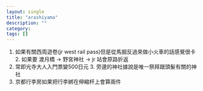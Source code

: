 ```yaml
---
layout: single
title: "arashiyama"
description: ""
category: 
tags: []
---
```


1. 如果有關西周遊卷(jr west rail pass)但是從馬掘反過來做小火車的話感覺很卡
	2. 如果要 渡月橋 -\> 野宮神社 -\> jr 站會原路折返
2. 常即光寺大人入門票變500日元
	3. 旁邊的神社據說是唯一祭拜跟頭髮有關的神社
3. 京都行李房如果把行李綁在伸縮杆上會算兩件